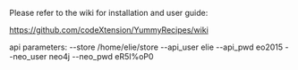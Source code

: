 Please refer to the wiki for installation and user guide:

https://github.com/codeXtension/YummyRecipes/wiki


api parameters: 
--store /home/elie/store --api_user elie --api_pwd eo2015 --neo_user neo4j --neo_pwd eR5I%oP0
